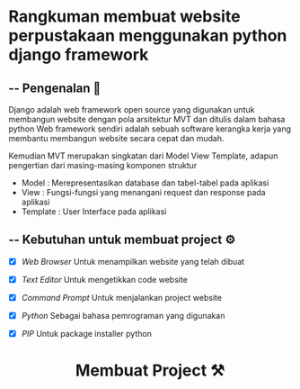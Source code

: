# Rangkuman membuat website perpustakaan menggunakan python django framework

## -- Pengenalan 🤔
Django adalah web framework open source yang digunakan untuk membangun website dengan pola arsitektur MVT dan ditulis dalam bahasa python
Web framework sendiri adalah sebuah software kerangka kerja yang membantu membangun website secara cepat dan mudah.

Kemudian MVT merupakan singkatan dari Model  View Template, adapun pengertian dari masing-masing komponen struktur
- Model : Merepresentasikan database dan tabel-tabel pada aplikasi
- View : Fungsi-fungsi yang menangani request dan response pada aplikasi
- Template : User Interface pada aplikasi

## -- Kebutuhan untuk membuat project ⚙️
- [x] *Web Browser* Untuk menampilkan website yang telah dibuat  
- [x] *Text Editor* Untuk mengetikkan code website
- [x] *Command Prompt* Untuk menjalankan project website
- [x] *Python* Sebagai bahasa pemrograman yang digunakan
- [x] *PIP* Untuk package installer python


<h1 align="center">Membuat Project ⚒️</h1>
